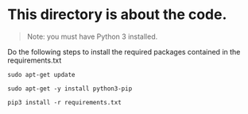 # This directory is about the code.

>Note: you must have Python 3 installed.

Do the following steps to install the required packages contained in the requirements.txt
```
sudo apt-get update
``` 

```
sudo apt-get -y install python3-pip
```

```
pip3 install -r requirements.txt
```


